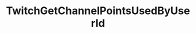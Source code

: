 ---
name: TwitchGetChannelPointsUsedByUserId
title: TwitchGetChannelPointsUsedByUserId
description: Get the amount of channel points used by a user. Tracks only the redeems that Streamer.bot has seen.
parameters:
  - name: userId
    type: string
    description: Twitch Id of the user
    default: '"1234567"'
example: |
    using System;
    public class CPHInline
    {
        public bool Execute()
        {
            //Get user id of current user
            CPH.TryGetArg("userId",out string userId);
            //Get amount
            long amount = CPH.TwitchGetChannelPointsUsedByUserId(userId);
            //Set as argument example
            CPH.SetArgument("amountSpend",amount);
            return true;
        }
    }
---